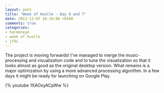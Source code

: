 ```yaml
---
layout: post
title: "Week of Hustle - Day 6 and 7"
date: 2013-12-07 16:10:00 +0100
comments: true
categories:
- harmoneye
- week of hustle
- jfdi
---
```

The project is moving forwards! I've managed to merge the music-processing and visualization code and to tune the visualization so that it looks almost as good as the original desktop version. What remains is a major optimization by using a more advanced processing algorithm. In a few days it might be ready for launching on Google Play.

<!--more-->

{% youtube 1XAOxyACpWw %}

<!--
<iframe frameborder="0" height="315" src="//www.youtube.com/embed/1XAOxyACpWw" width="420"></iframe>
-->